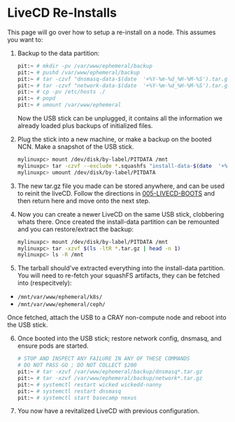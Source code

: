 # LiveCD Re-Installs

This page will go over how to setup a re-install on a node. This assumes you want to:


1. Backup to the data partition:

    ```bash
    pit:~ # mkdir -pv /var/www/ephemeral/backup
    pit:~ # pushd /var/www/ephemeral/backup
    pit:~ # tar -czvf "dnsmasq-data-$(date  '+%Y-%m-%d_%H-%M-%S').tar.gz" /etc/dnsmasq.*
    pit:~ # tar -czvf "network-data-$(date  '+%Y-%m-%d_%H-%M-%S').tar.gz" /etc/sysconfig/network/*
    pit:~ # cp -pv /etc/hosts ./
    pit:~ # popd
    pit:~ # umount /var/www/ephemeral
    ``` 
    Now the USB stick can be unplugged, it contains all the information we already loaded plus backups
    of initialized files.

2. Plug the stick into a new machine, or make a backup on the booted NCN. Make a snapshot of
 the USB stick.

    ```bash
    mylinuxpc> mount /dev/disk/by-label/PITDATA /mnt
    mylinuxpc> tar -czvf --exclude *.squashfs "install-data-$(date  '+%Y-%m-%d_%H-%M-%S').tar.gz" /mnt/
    mylinuxpc> umount /dev/disk/by-label/PITDATA
    ```

3. The new tar.gz file you made can be stored anywhere, and can be used to reinit the liveCD. Follow
the directions in [005-LIVECD-BOOTS](002-LIVECD-SETUP.md) and then return here and move onto the
next step.

4. Now you can create a newer LiveCD on the same USB stick, clobbering whats there. Once created
 the install-data partition can be remounted and you can restore/extract the backup:

    ```bash
    mylinuxpc> mount /dev/disk/by-label/PITDATA /mnt
    mylinuxpc> tar -xzvf $(ls -ltR *.tar.gz | head -n 1)
    mylinuxpc> ls -R /mnt
    ``` 

5. The tarball should've extracted everything into the install-data partition. You will need to re-fetch
 your squashFS artifacts, they can be fetched into (respecitvely):
 - `/mnt/var/www/ephemeral/k8s/`
 - `/mnt/var/www/ephemeral/ceph/`

Once fetched, attach the USB to a CRAY non-compute node and reboot into the USB stick.

6. Once booted into the USB stick; restore network config, dnsmasq, and ensure pods are started.

    ```bash
    # STOP AND INSPECT ANY FAILURE IN ANY OF THESE COMMANDS
    # DO NOT PASS GO ; DO NOT COLLECT $200
    pit:~ # tar -xzvf /var/www/ephemeral/backup/dnsmasq*.tar.gz
    pit:~ # tar -xzvf /var/www/ephemeral/backup/network*.tar.gz
    pit:~ # systemctl restart wicked wickedd-nanny
    pit:~ # systemctl restart dnsmasq
    pit:~ # systemctl start basecamp nexus
    ```

7. You now have a revitalized LiveCD with previous configuration.
